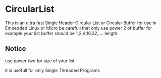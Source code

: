 # CircularList
This is an ultra fast Single Header Circular List or Circular Buffer for use in Embedded Linux or Micro
be carefull that only use power 2 of buffer for example your list buffer should be 1,2,4,16,32,.... length

## Notice
use power two for size of your list

it is usefull for only Single Threaded Programs

